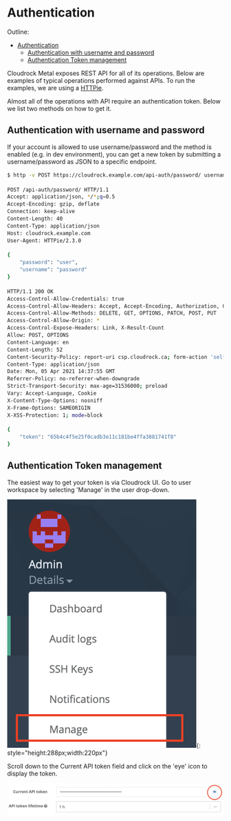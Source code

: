 # Authentication

Outline:

- [Authentication](#authentication)
  - [Authentication with username and password](#authentication-with-username-and-password)
  - [Authentication Token management](#authentication-token-management)

Cloudrock Metal exposes REST API for all of its operations. Below are examples of typical operations performed against APIs. To run the examples, we are using a [HTTPie](https://httpie.org/).

Almost all of the operations with API require an authentication token. Below we list two methods on how to get it.

## Authentication with username and password

If your account is allowed to use username/password and the method is enabled (e.g. in dev environment), you can get a new token by submitting a username/password as JSON to a specific endpoint.

```bash
$ http -v POST https://cloudrock.example.com/api-auth/password/ username=user password=password

POST /api-auth/password/ HTTP/1.1
Accept: application/json, */*;q=0.5
Accept-Encoding: gzip, deflate
Connection: keep-alive
Content-Length: 40
Content-Type: application/json
Host: cloudrock.example.com
User-Agent: HTTPie/2.3.0

{
    "password": "user",
    "username": "password"
}

HTTP/1.1 200 OK
Access-Control-Allow-Credentials: true
Access-Control-Allow-Headers: Accept, Accept-Encoding, Authorization, Content-Type, Origin, User-Agent, X-CSRFToken, X-Requested-With
Access-Control-Allow-Methods: DELETE, GET, OPTIONS, PATCH, POST, PUT
Access-Control-Allow-Origin: *
Access-Control-Expose-Headers: Link, X-Result-Count
Allow: POST, OPTIONS
Content-Language: en
Content-Length: 52
Content-Security-Policy: report-uri csp.cloudrock.ca; form-action 'self';
Content-Type: application/json
Date: Mon, 05 Apr 2021 14:37:55 GMT
Referrer-Policy: no-referrer-when-downgrade
Strict-Transport-Security: max-age=31536000; preload
Vary: Accept-Language, Cookie
X-Content-Type-Options: nosniff
X-Frame-Options: SAMEORIGIN
X-XSS-Protection: 1; mode=block

{
    "token": "65b4c4f5e25f0cadb3e11c181be4ffa3881741f8"
}
```

## Authentication Token management

The easiest way to get your token is via Cloudrock UI. Go to user workspace by selecting 'Manage' in the user drop-down.

![side-bar](img/side-bar.png){: style="height:288px;width:220px"}

Scroll down to the Current API token field and click on the 'eye' icon to display the token.

![api-token](img/api-token.png)
